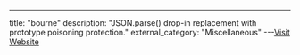 ---
title: "bourne"
description: "JSON.parse() drop-in replacement with prototype poisoning protection."
external_category: "Miscellaneous"
---[Visit Website](https://github.com/hapijs/bourne)

